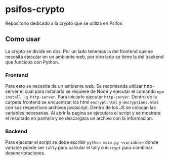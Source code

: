 # psifos-crypto
Repositorio dedicado a la crypto que se utiliza en Psifos

## Como usar
La crypto se divide en dos. Por un lado tenemos la del frontend que se necesita ejecutar en un ambiente web, por otro lado se tiene la del backend que funciona con Python.

### Frontend
Para esto se necesita de un ambiente web. Se recomienda utilizar http-server el cual para instalarlo se requiere de Node y ejecutar el comando `npm install -g http-server`. Para iniciarlo ejecutar `http-server`.
Dentro de la carpeta frontend se encuentran los html `encrypt.html` y `decryptions.html` con sus respectivos archivos javascript. Dentro de los JS se colocan las variables necesarias. Al abrir la pagina se ejecutara el script y se mostrara el resultado en pantalla y se descargara un archivo con la información.

### Backend
Para ejecutar el script se debe escribir `python main.py <variable>` donde variable puede ser `tally` para calcular el tally o `decrypt` para combinar desencriptaciones.
